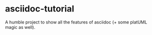 # asciidoc-tutorial
A humble project to show all the features of asciidoc (+ some platUML magic as well).

